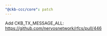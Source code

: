 ```yaml
---
"@ckb-ccc/core": patch
---
```


Add CKB_TX_MESSAGE_ALL: https://github.com/nervosnetwork/rfcs/pull/446

